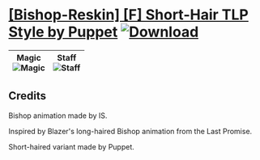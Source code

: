 # [\[Bishop-Reskin\] \[F\] Short-Hair TLP Style by Puppet](https://github.com/Klokinator/FE-Repo/tree/main/Battle%20Animations/Magi%20-%20Holy-Type/%5BBishop-Reskin%5D%20%5BF%5D%20Short-Hair%20TLP%20Style%20by%20Puppet) [![Download](https://img.shields.io/badge/Download--red?style=social&logo=github)](https://minhaskamal.github.io/DownGit/#/home?url=https://github.com/Klokinator/FE-Repo/tree/main/Battle%20Animations/Magi%20-%20Holy-Type/%5BBishop-Reskin%5D%20%5BF%5D%20Short-Hair%20TLP%20Style%20by%20Puppet)

| <b>Magic</b><br/><img alt="Magic" src="https://raw.githubusercontent.com/Klokinator/FE-Repo/main/Battle%20Animations/Magi%20-%20Holy-Type/%5BBishop-Reskin%5D%20%5BF%5D%20Short-Hair%20TLP%20Style%20by%20Puppet/6.%20Magic/Magic.gif"/> | <b>Staff</b><br/><img alt="Staff" src="https://raw.githubusercontent.com/Klokinator/FE-Repo/main/Battle%20Animations/Magi%20-%20Holy-Type/%5BBishop-Reskin%5D%20%5BF%5D%20Short-Hair%20TLP%20Style%20by%20Puppet/7.%20Staff/Staff.gif"/> |
| :---: | :---: |

## Credits

Bishop animation made by IS.

Inspired by Blazer's long-haired Bishop animation from the Last Promise.

Short-haired variant made by Puppet. 

